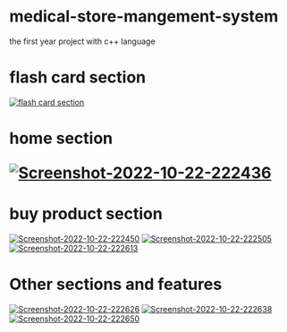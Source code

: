 # medical-store-mangement-system
the first year project with c++ language

<h1>flash card section</h1>
<a href="https://ibb.co/17BpdLz"><img src="https://i.ibb.co/2WRLsyZ/Screenshot-2022-10-22-222409.png" alt="flash card section" border="0" /></a>
<h1>home section</h>

<a href="https://ibb.co/gTGLVdx"><img src="https://i.ibb.co/PhRvQMd/Screenshot-2022-10-22-222436.png" alt="Screenshot-2022-10-22-222436" border="0" /></a>
<h1>buy product section</h1>

<a href="https://ibb.co/ZL98ttC"><img src="https://i.ibb.co/0D5M883/Screenshot-2022-10-22-222450.png" alt="Screenshot-2022-10-22-222450" border="0" /></a>
<a href="https://ibb.co/BtNQskz"><img src="https://i.ibb.co/9Nt1YP8/Screenshot-2022-10-22-222505.png" alt="Screenshot-2022-10-22-222505" border="0" /></a>
<a href="https://ibb.co/Jy7k1nm"><img src="https://i.ibb.co/RB0HF2Y/Screenshot-2022-10-22-222613.png" alt="Screenshot-2022-10-22-222613" border="0" /></a>

<h1>Other sections and features</h1>

<a href="https://ibb.co/g4YPbM1"><img src="https://i.ibb.co/cYqCKc5/Screenshot-2022-10-22-222626.png" alt="Screenshot-2022-10-22-222626" border="0" /></a>
<a href="https://ibb.co/zNHhKnQ"><img src="https://i.ibb.co/WspWSxG/Screenshot-2022-10-22-222638.png" alt="Screenshot-2022-10-22-222638" border="0" /></a>
<a href="https://ibb.co/h7BsCwM"><img src="https://i.ibb.co/Tv4crdT/Screenshot-2022-10-22-222650.png" alt="Screenshot-2022-10-22-222650" border="0" /></a>

